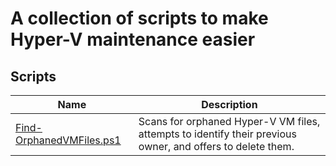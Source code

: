 # A collection of scripts to make Hyper-V maintenance easier

## Scripts

| Name                 | Description                                                                                                                                                                         |
| ------------------------- | ----------------------------------------------------------------------------------------------------------------------------------------------------------------------------------- |
| [Find-OrphanedVMFiles.ps1](https://github.com/rescrack/hyper-v-scripts/blob/main/Find-OrphanedVMFiles.ps1) | Scans for orphaned Hyper-V VM files, attempts to identify their previous owner, and offers to delete them. |
